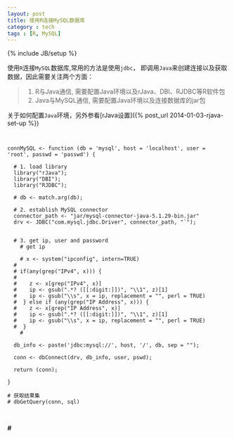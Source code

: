 ```yaml
---
layout: post
title: 使用R连接MySQL数据库
category : tech
tags : [R, MySQL]
---
```

{% include JB/setup %}

使用`R`连接`MySQL`数据库,常用的方法是使用`jdbc`， 即调用`Java`来创建连接以及获取数据，因此需要关注两个方面：

> 1. R与Java通信, 需要配置Java环境以及rJava、DBI、RJDBC等R软件包
> 2. Java与MySQL通信, 需要配置Java环境以及连接数据库的jar包

关于如何配置`Java`环境，另外参看[rJava设置]({% post_url 2014-01-03-rjava-set-up %})

<pre>
<code class="R">

connMySQL <- function (db = 'mysql', host = 'localhost', user = 'root', passwd = 'passwd') {
  
  # 1. load library
  library("rJava");
  library("DBI");
  library("RJDBC");
  
  # db <- match.arg(db);
  
  # 2. establish MySQL connector
  connector_path <- "jar/mysql-connector-java-5.1.29-bin.jar"
  drv <- JDBC("com.mysql.jdbc.Driver", connector_path, "`");
  
  
  # 3. get ip, user and password 
	# get ip 
	
	# x <- system("ipconfig", intern=TRUE)
  #  
  # if(any(grep("IPv4", x))) {
  #     
  #    z <- x[grep("IPv4", x)]
  #    ip <- gsub(".*? ([[:digit:]])", "\\1", z)[1]
  #    ip <- gsub("\\s", x = ip, replacement = "", perl = TRUE)
  #  } else if (any(grep("IP Address", x))) {
  #    z <- x[grep("IP Address", x)]
  #    ip <- gsub(".*? ([[:digit:]])", "\\1", z)[1]
  #    ip <- gsub("\\s", x = ip, replacement = "", perl = TRUE)
  #  }
	# 
  
  db_info <- paste('jdbc:mysql://', host, '/', db, sep = "");
  
  conn <- dbConnect(drv, db_info, user, pswd);
  
  return (conn);
  
}

# 获取结果集
# dbGetQuery(conn, sql)

</code>
</pre>

***#***